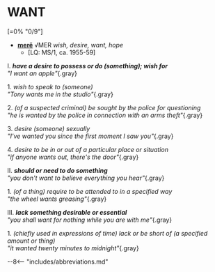 # WANT

[=0% "0/9"]

+ [**merë**](https://eldamo.org/content/words/word-3171901809.html) √MER *wish, desire, want, hope*
	+ [LQ: MS/1, ca. 1955-59]

I. ***have a desire to possess or do (something); wish for***<br>
*"I want an apple"*{.gray}

1\. *wish to speak to (someone)*<br>
*"Tony wants me in the studio"*{.gray}

2\. *(of a suspected criminal) be sought by the police for questioning*<br>
*"he is wanted by the police in connection with an arms theft"*{.gray}

3\. *desire (someone) sexually*<br>
*"I've wanted you since the first moment I saw you"*{.gray}

4\. *desire to be in or out of a particular place or situation*<br>
*"if anyone wants out, there's the door"*{.gray}

II. ***should or need to do something***<br>
*"you don't want to believe everything you hear"*{.gray}

1\. *(of a thing) require to be attended to in a specified way*<br>
*"the wheel wants greasing"*{.gray}

III. ***lack something desirable or essential***<br>
*"you shall want for nothing while you are with me"*{.gray}

1\. *(chiefly used in expressions of time) lack or be short of (a specified amount or thing)*<br>
*"it wanted twenty minutes to midnight"*{.gray}

--8<-- "includes/abbreviations.md"